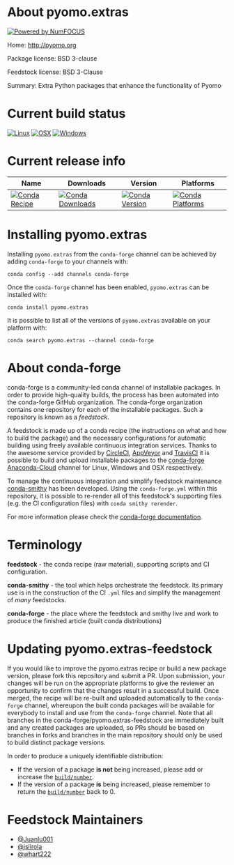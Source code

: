 About pyomo.extras
==================

[![Powered by NumFOCUS](https://img.shields.io/badge/powered%20by-NumFOCUS-orange.svg?style=flat&colorA=E1523D&colorB=007D8A)](http://numfocus.org)

Home: http://pyomo.org

Package license: BSD 3-clause

Feedstock license: BSD 3-Clause

Summary: Extra Python packages that enhance the functionality of Pyomo



Current build status
====================

[![Linux](https://img.shields.io/circleci/project/github/conda-forge/pyomo.extras-feedstock/master.svg?label=Linux)](https://circleci.com/gh/conda-forge/pyomo.extras-feedstock)
[![OSX](https://img.shields.io/travis/conda-forge/pyomo.extras-feedstock/master.svg?label=macOS)](https://travis-ci.org/conda-forge/pyomo.extras-feedstock)
[![Windows](https://img.shields.io/appveyor/ci/conda-forge/pyomo-extras-feedstock/master.svg?label=Windows)](https://ci.appveyor.com/project/conda-forge/pyomo-extras-feedstock/branch/master)

Current release info
====================

| Name | Downloads | Version | Platforms |
| --- | --- | --- | --- |
| [![Conda Recipe](https://img.shields.io/badge/recipe-pyomo.extras-green.svg)](https://anaconda.org/conda-forge/pyomo.extras) | [![Conda Downloads](https://img.shields.io/conda/dn/conda-forge/pyomo.extras.svg)](https://anaconda.org/conda-forge/pyomo.extras) | [![Conda Version](https://img.shields.io/conda/vn/conda-forge/pyomo.extras.svg)](https://anaconda.org/conda-forge/pyomo.extras) | [![Conda Platforms](https://img.shields.io/conda/pn/conda-forge/pyomo.extras.svg)](https://anaconda.org/conda-forge/pyomo.extras) |

Installing pyomo.extras
=======================

Installing `pyomo.extras` from the `conda-forge` channel can be achieved by adding `conda-forge` to your channels with:

```
conda config --add channels conda-forge
```

Once the `conda-forge` channel has been enabled, `pyomo.extras` can be installed with:

```
conda install pyomo.extras
```

It is possible to list all of the versions of `pyomo.extras` available on your platform with:

```
conda search pyomo.extras --channel conda-forge
```


About conda-forge
=================

conda-forge is a community-led conda channel of installable packages.
In order to provide high-quality builds, the process has been automated into the
conda-forge GitHub organization. The conda-forge organization contains one repository
for each of the installable packages. Such a repository is known as a *feedstock*.

A feedstock is made up of a conda recipe (the instructions on what and how to build
the package) and the necessary configurations for automatic building using freely
available continuous integration services. Thanks to the awesome service provided by
[CircleCI](https://circleci.com/), [AppVeyor](https://www.appveyor.com/)
and [TravisCI](https://travis-ci.org/) it is possible to build and upload installable
packages to the [conda-forge](https://anaconda.org/conda-forge)
[Anaconda-Cloud](https://anaconda.org/) channel for Linux, Windows and OSX respectively.

To manage the continuous integration and simplify feedstock maintenance
[conda-smithy](https://github.com/conda-forge/conda-smithy) has been developed.
Using the ``conda-forge.yml`` within this repository, it is possible to re-render all of
this feedstock's supporting files (e.g. the CI configuration files) with ``conda smithy rerender``.

For more information please check the [conda-forge documentation](https://conda-forge.org/docs/).

Terminology
===========

**feedstock** - the conda recipe (raw material), supporting scripts and CI configuration.

**conda-smithy** - the tool which helps orchestrate the feedstock.
                   Its primary use is in the construction of the CI ``.yml`` files
                   and simplify the management of *many* feedstocks.

**conda-forge** - the place where the feedstock and smithy live and work to
                  produce the finished article (built conda distributions)


Updating pyomo.extras-feedstock
===============================

If you would like to improve the pyomo.extras recipe or build a new
package version, please fork this repository and submit a PR. Upon submission,
your changes will be run on the appropriate platforms to give the reviewer an
opportunity to confirm that the changes result in a successful build. Once
merged, the recipe will be re-built and uploaded automatically to the
`conda-forge` channel, whereupon the built conda packages will be available for
everybody to install and use from the `conda-forge` channel.
Note that all branches in the conda-forge/pyomo.extras-feedstock are
immediately built and any created packages are uploaded, so PRs should be based
on branches in forks and branches in the main repository should only be used to
build distinct package versions.

In order to produce a uniquely identifiable distribution:
 * If the version of a package **is not** being increased, please add or increase
   the [``build/number``](https://conda.io/docs/user-guide/tasks/build-packages/define-metadata.html#build-number-and-string).
 * If the version of a package **is** being increased, please remember to return
   the [``build/number``](https://conda.io/docs/user-guide/tasks/build-packages/define-metadata.html#build-number-and-string)
   back to 0.

Feedstock Maintainers
=====================

* [@Juanlu001](https://github.com/Juanlu001/)
* [@jsiirola](https://github.com/jsiirola/)
* [@whart222](https://github.com/whart222/)

